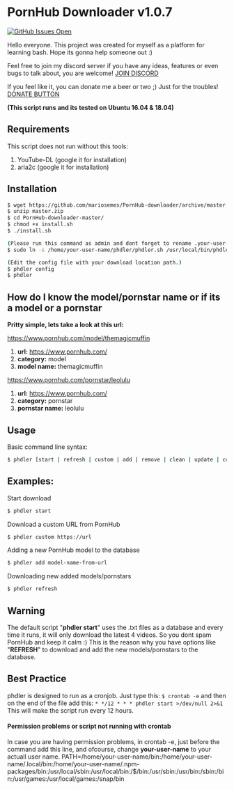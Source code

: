# PornHub Downloader v1.0.7

[![GitHub Issues Open](https://github-basic-badges.herokuapp.com/issues/mariosemes/PornHub-downloader.svg)]()

Hello everyone. This project was created for myself as a platform for learning bash. Hope its gonna help someone out :)

Feel free to join my discord server if you have any ideas, features or even bugs to talk about, you are welcome!
[JOIN DISCORD](https://discord.gg/JV2NxhH)

If you feel like it, you can donate me a beer or two ;) Just for the troubles!
[DONATE BUTTON](https://www.paypal.com/cgi-bin/webscr?cmd=_s-xclick&hosted_button_id=7MTJVTTQM9YQE&source=url)

**(This script runs and its tested on Ubuntu 16.04 & 18.04)**

## Requirements
This script does not run without this tools:
1. YouTube-DL (google it for installation)
2. aria2c (google it for installation)

## Installation
```bash
$ wget https://github.com/mariosemes/PornHub-downloader/archive/master.zip
$ unzip master.zip
$ cd PornHub-downloader-master/
$ chmod +x install.sh
$ ./install.sh

(Please run this command as admin and dont forget to rename .your-user-name.:)
$ sudo ln -s /home/your-user-name/phdler/phdler.sh /usr/local/bin/phdler

(Edit the config file with your download location path.)
$ phdler config
$ phdler
```

## How do I know the model/pornstar name or if its a model or a pornstar
**Pritty simple, lets take a look at this url:**

https://www.pornhub.com/model/themagicmuffin

1. **url:** https://www.pornhub.com/
2. **category:** model
3. **model name:** themagicmuffin

https://www.pornhub.com/pornstar/leolulu

1. **url:** https://www.pornhub.com/
2. **category:** pornstar
3. **pornstar name:** leolulu


## Usage
Basic command line syntax:
```bash
$ phdler [start | refresh | custom | add | remove | clean | update | config | -h for help | -v for version] 
```

## Examples:
Start download
```bash
$ phdler start
```

Download a custom URL from PornHub
```bash
$ phdler custom https://url
```

Adding a new PornHub model to the database
```bash
$ phdler add model-name-from-url
```

Downloading new added models/pornstars
```bash
$ phdler refresh
```

## Warning
The default script "**phdler start**" uses the .txt files as a database and every time it runs, it will only download the latest 4 videos. So you dont spam PornHub and keep it calm :)
This is the reason why you have options like "**REFRESH**" to download and add the new models/pornstars to the database. 

## Best Practice
phdler is designed to run as a cronjob. Just type this:
`$ crontab -e`
and then on the end of the file add this:
`* */12 * * * phdler start >/dev/null 2>&1`
This will make the script run every 12 hours.

#### Permission problems or script not running with crontab
In case you are having permission problems, in crontab -e, just before the command add this line, and ofcourse, change **your-user-name** to your actuall user name.
PATH=/home/your-user-name/bin:/home/your-user-name/.local/bin:/home/your-user-name/.npm-packages/bin:/usr/local/sbin:/usr/local/bin:/$/bin:/usr/sbin:/usr/bin:/sbin:/bin:/usr/games:/usr/local/games:/snap/bin
